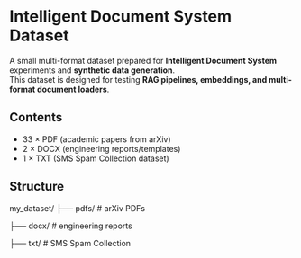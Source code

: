 # Intelligent Document System Dataset

A small multi-format dataset prepared for **Intelligent Document System** experiments and **synthetic data generation**.  
This dataset is designed for testing **RAG pipelines, embeddings, and multi-format document loaders**.

## Contents
- 33 × PDF (academic papers from arXiv)
- 2 × DOCX (engineering reports/templates)
- 1 × TXT (SMS Spam Collection dataset)

## Structure

my_dataset/
├── pdfs/ # arXiv PDFs

├── docx/ # engineering reports

├── txt/ # SMS Spam Collection
